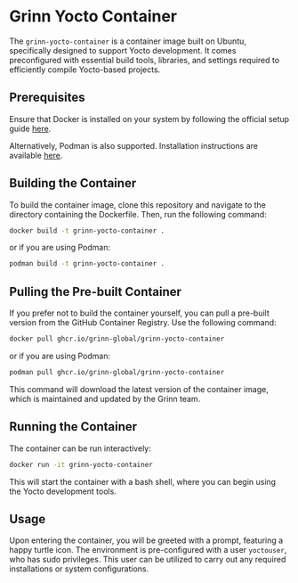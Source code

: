 # Grinn Yocto Container

The `grinn-yocto-container` is a container image built on Ubuntu, specifically designed to support Yocto development. It comes preconfigured with essential build tools, libraries, and settings required to efficiently compile Yocto-based projects.

## Prerequisites

Ensure that Docker is installed on your system by following the official setup guide [here](https://docs.docker.com/get-docker/).

Alternatively, Podman is also supported. Installation instructions are available [here](https://podman.io/getting-started/installation).

## Building the Container

To build the container image, clone this repository and navigate to the directory containing the Dockerfile. Then, run the following command:

```bash
docker build -t grinn-yocto-container .
```
or if you are using Podman:

```bash
podman build -t grinn-yocto-container .
```

## Pulling the Pre-built Container

If you prefer not to build the container yourself, you can pull a pre-built version from the GitHub Container Registry. Use the following command:

```bash
docker pull ghcr.io/grinn-global/grinn-yocto-container
```
or if you are using Podman:

```bash
podman pull ghcr.io/grinn-global/grinn-yocto-container
```

This command will download the latest version of the container image, which is maintained and updated by the Grinn team.

## Running the Container

The container can be run interactively:

```bash
docker run -it grinn-yocto-container
```

This will start the container with a bash shell, where you can begin using the Yocto development tools.

## Usage

Upon entering the container, you will be greeted with a prompt, featuring a happy turtle icon. The environment is pre-configured with a user `yoctouser`, who has sudo privileges. This user can be utilized to carry out any required installations or system configurations.
